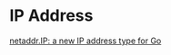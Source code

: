 # IP Address

[netaddr.IP: a new IP address type for Go](https://tailscale.com/blog/netaddr-new-ip-type-for-go/)